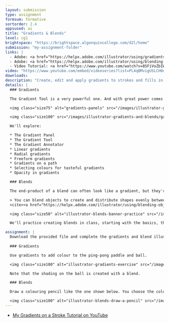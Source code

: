```yaml
---
layout: submission
type: assignment
formsum: formative
sortorder: 2.4
appsused: ai
title: "Gradients & Blends"
level: cg1
brightspace: "https://brightspace.algonquincollege.com/d2l/home"
submission: "my-assignment-folder"
links: |
  - Adobe: <a href="https://helpx.adobe.com/illustrator/using/gradients.html" target="_blank" title="Apply & Edit Gradients">Apply & Edit Gradients</a>
  - Adobe: <a href="https://helpx.adobe.com/illustrator/using/blending-objects.html" target="_blank" title="Blend Objects">Blend Objects</a>
  - Video Tutorial: <a href="https://www.youtube.com/watch?v=8SFiVoZbIW8" target="_blank" title="Gradients on a Stroke">Gradients on a Stroke</a>
video: "https://www.youtube.com/embed/videoseries?list=PL4qBMvigUSLCH0nGq1ZceFuwNCRRUxB3E"
downloads:
description: "Create, edit and apply gradients to strokes and fills in Adobe Illustrator."
details: |
  ### Gradients

  The Gradient Tool is a very powerful one. And with great power comes great responsibility. We'll learn to wield it like a true Jedi Master. The danger here is to create muddy colour transitions between our gradient stops. We'll build a drawing of a pencil using gradients in class. Once you're done, you'll possess secrets of the Gradient Tool.

  <img class="size75" alt="gradients-panels" src="/images/illustrator-gradients-and-blends/gradients-panel.jpg">

  <img class="size100" src="/images/illustrator-gradients-and-blends/gradients-pencil.jpg" alt="gradients-pencil">

  We'll explore:

  * The Gradient Panel
  * The Gradient Tool
  * The Gradient Annotator
  * Linear gradients
  * Radial gradients
  * Freeform gradients
  * Gradients on a path
  * Selecting colours for tasteful gradients
  * Opacity in gradients

  ### Blends

  The end-product of a blend can often look like a gradient, but they're much more versatile.

  > You can blend objects to create and distribute shapes evenly between two objects. You can also blend between two open paths to create a smooth transition between objects, or you can combine blends of colors and objects to create color transitions in the shape of a particular object.
  <cite><a href="https://helpx.adobe.com/illustrator/using/blending-objects.html" target="_blank" title="Adobe: Blends">Adobe</a></cite>

  <img class="size50" alt="illustrator-blends-banner-practice" src="/images/illustrator-gradients-and-blends/illustrator-blends-banner-practice.jpg">

  We'll practice creating blends in class, starting with the basics, then move on to more advanced techniques. We'll draw a banner like this one, which contains a number of blends. Some are masked. Some are not. They're all stacked to create this wonderful graphic.

assignment: |
  Download the provided file and complete the gradients and blend illustrations as directed below.
  
  ### Gradients

  Use gradients to add colour to the ping-pong paddle and ball.

  <img class="size100" alt="illustrator-gradients-exercise" src="/images/illustrator-gradients-and-blends/illustrator-gradients-exercise.jpg">

  Note that the shading on the ball is created with a blend.

  ### Blends

  Draw a colouring pencil like the one shown below. You choose the colour of the pencil. These are the steps.

  <img class="size100" alt="illustrator-blends-draw-a-pencil" src="/images/illustrator-gradients-and-blends/illustrator-blends-draw-a-pencil.jpg">
---
```

  * [My Gradients on a Stroke Tutorial on YouTube](https://www.youtube.com/watch?v=8SFiVoZbIW8)
